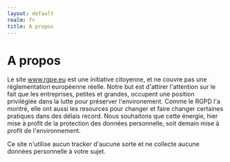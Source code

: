 ```yaml
---
layout: default
realm: fr
title: A propos
---
```

# A propos

Le site www.rgpe.eu est une initiative citoyenne, et ne couvre pas une règlementation européenne réelle. Notre but est d'attirer l'attention sur le fait que les entreprises, petites et grandes, occupent une position privilégiée dans la lutte pour préserver l'environement. Comme le RGPD l'a montré, elle ont aussi les resources pour changer et faire changer certaines pratiques dans des délais record. Nous souhaitons que cette énergie, hier mise à profit de la protection des données personnelle, soit demain mise à profit de l'environnement.

Ce site n'utilise aucun tracker d'aucune sorte et ne collecte aucune données personnelle à votre sujet.